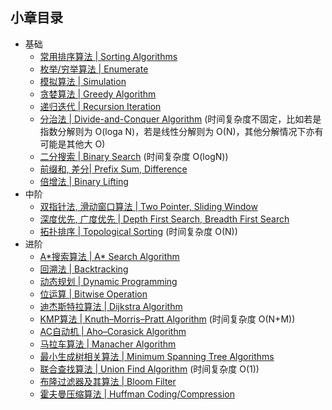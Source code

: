 ## 小章目录
  
- 基础
  - [常用排序算法 | Sorting Algorithms](./Common%20Sorts/README.md)
  - [枚举/穷举算法 | Enumerate](./枚举(穷举)算法.md)
  - [模拟算法 | Simulation](./模拟算法.md)
  - [贪婪算法 | Greedy Algorithm](./贪婪算法.md)
  - [递归迭代 | Recursion Iteration](./递归与迭代.md)
  - [分治法 | Divide-and-Conquer Algorithm](./分治法.md) (时间复杂度不固定，比如若是指数分解则为 O(loga N)，若是线性分解则为 O(N)，其他分解情况下亦有可能是其他大 O)
  - [二分搜索 | Binary Search](./二分搜索.md) (时间复杂度 O(logN))
  - [前缀和, 差分| Prefix Sum, Difference](./前缀和与差分.md)
  - [倍增法 | Binary Lifting](./倍增法.md)
- 中阶
  - [双指针法, 滑动窗口算法 | Two Pointer, Sliding Window](./双指针法与滑动窗口算法.md)
  - [深度优先, 广度优先 | Depth First Search, Breadth First Search](./树图遍历.md)
  - [拓扑排序 | Topological Sorting](./拓扑排序.md) (时间复杂度 O(N))
- 进阶
  - [A&ast;搜索算法 | A&ast; Search Algorithm](./A*搜索算法.md)
  - [回溯法 | Backtracking](./NQueen.java)
  - [动态规划 | Dynamic Programming](./动态规划.md)
  - [位运算 | Bitwise Operation](./位运算.md)
  - [迪杰斯特拉算法 | Dijkstra Algorithm](./Dijkstra算法.md)
  - [KMP算法 | Knuth–Morris–Pratt Algorithm](./KMP算法.md) (时间复杂度 O(N+M))
  - [AC自动机 | Aho–Corasick Algorithm](./AC自动机.md)
  - [马拉车算法 | Manacher Algorithm]()
  - [最小生成树相关算法 | Minimum Spanning Tree Algorithms]()
  - [联合查找算法 | Union Find Algorithm](./并查集与联合查找算法.md) (时间复杂度 O(1))
  - [布隆过滤器及其算法 | Bloom Filter](./布隆过滤器及其算法.md)
  - [霍夫曼压缩算法 | Huffman Coding/Compression](./霍夫曼压缩算法.md)
  
